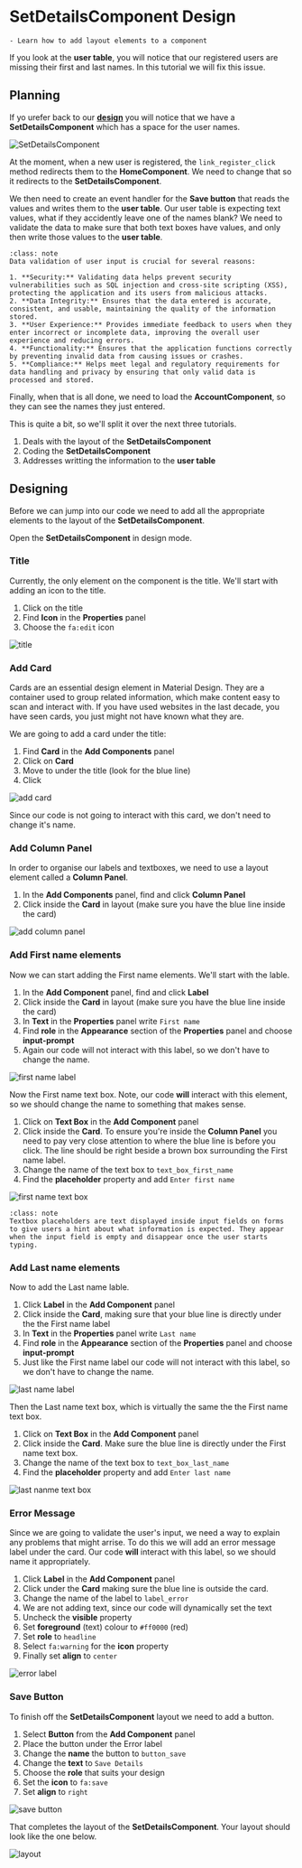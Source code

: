 # SetDetailsComponent Design

```{topic} In this tutorial you will:
- Learn how to add layout elements to a component
```

If you look at the **user table**, you will notice that our registered users are missing their first and last names. In this tutorial we will fix this issue.

## Planning

If yo urefer back to our **[design](./03_studyM8_design.md)** you will notice that we have a **SetDetailsComponent** which has a space for the user names.

![SetDetailsComponent](./assets/img/03/wireframe_set_details.png)

At the moment, when a new user is registered, the  `link_register_click` method redirects them to the **HomeComponent**. We need to change that so it redirects to the **SetDetailsComponent**.

We then need to create an event handler for the **Save button** that reads the values and writes them to the **user table**. Our user table is expecting text values, what if they accidently leave one of the names blank? We need to validate the data to make sure that both text boxes have values, and only then write those values to the **user table**. 

```{admonition} Data validation
:class: note
Data validation of user input is crucial for several reasons:

1. **Security:** Validating data helps prevent security vulnerabilities such as SQL injection and cross-site scripting (XSS), protecting the application and its users from malicious attacks.
2. **Data Integrity:** Ensures that the data entered is accurate, consistent, and usable, maintaining the quality of the information stored.
3. **User Experience:** Provides immediate feedback to users when they enter incorrect or incomplete data, improving the overall user experience and reducing errors.
4. **Functionality:** Ensures that the application functions correctly by preventing invalid data from causing issues or crashes.
5. **Compliance:** Helps meet legal and regulatory requirements for data handling and privacy by ensuring that only valid data is processed and stored.
```

Finally, when that is all done, we need to load the **AccountComponent**, so they can see the names they just entered.

This is quite a bit, so we'll split it over the next three tutorials. 

1. Deals with the layout of the **SetDetailsComponent**
2. Coding the **SetDetailsComponent**
3. Addresses writting the information to the **user table**

## Designing

Before we can jump into our code we need to add all the appropriate elements to the layout of the **SetDetailsComponent**.

Open the **SetDetailsComponent** in design mode.

### Title

Currently, the only element on the component is the title. We'll start with adding an icon to the title.

1. Click on the title
2. Find **Icon** in the **Properties** panel
3. Choose the `fa:edit` icon

![title](./assets/img/15/title.gif)

### Add Card

Cards are an essential design element in Material Design. They are a container used to group related information, which make content easy to scan and interact with. If you have used websites in the last decade, you have seen cards, you just might not have known what they are.

We are going to add a card under the title:

1. Find **Card** in the **Add Components** panel
2. Click on **Card**
3. Move to under the title (look for the blue line)
4. Click

![add card](./assets/img/15/add_card.gif)

Since our code is not going to interact with this card, we don't need to change it's name.

### Add Column Panel

In order to organise our labels and textboxes, we need to use a layout element called a **Column Panel**.

1. In the **Add Components** panel, find and click **Column Panel**
2. Click inside the **Card** in layout (make sure you have the blue line inside the card)

![add column panel](./assets/img/15/add_column_panel.gif)

### Add First name elements

Now we can start adding the First name elements. We'll start with the lable.

1. In the **Add Component** panel, find and click **Label**
2. Click inside the **Card** in layout (make sure you have the blue line inside the card)
3. In **Text** in the **Properties** panel write `First name`
4. Find **role** in the **Appearance** section of the **Properties** panel and choose **input-prompt**
5. Again our code will not interact with this label, so we don't have to change the name.

![first name label](./assets/img/15/first_name_label.gif)

Now the First name text box. Note, our code **will** interact with this element, so we should change the name to something that makes sense.

1. Click on **Text Box** in the **Add Component** panel
2. Click inside the **Card**. To ensure you're inside the **Column Panel** you need to pay very close attention to where the blue line is before you click. The line should be right beside a brown box surrounding the First name label.
3. Change the name of the text box to `text_box_first_name`
4. Find the **placeholder** property and add `Enter first name`

![first name text box](./assets/img/15/first_name_text_box.gif)

```{admonition} Placeholders
:class: note
Textbox placeholders are text displayed inside input fields on forms to give users a hint about what information is expected. They appear when the input field is empty and disappear once the user starts typing.
```

### Add Last name elements

Now to add the Last name lable.

1. Click **Label** in the **Add Component** panel
2. Click inside the **Card**, making sure that your blue line is directly under the the First name label
3. In **Text** in the **Properties** panel write `Last name`
4. Find **role** in the **Appearance** section of the **Properties** panel and choose **input-prompt**
5. Just like the First name label our code will not interact with this label, so we don't have to change the name.

![last name label](./assets/img/15/last_name_label.gif)

Then the Last name text box, which is virtually the same the the First name text box.

1. Click on **Text Box** in the **Add Component** panel
2. Click inside the **Card**. Make sure the blue line is directly under the First name text box.
3. Change the name of the text box to `text_box_last_name`
4. Find the **placeholder** property and add `Enter last name`

![last nanme text box](./assets/img/15/last_name_text_box.gif)

### Error Message

Since we are going to validate the user's input, we need a way to explain any problems that might arrise. To do this we will add an error message label under the card. Our code **will** interact with this label, so we should name it appropriately.

1. Click **Label** in the **Add Component** panel
2. Click under the **Card** making sure the blue line is outside the card.
3. Change the name of the label to `label_error`
4. We are not adding text, since our code will dynamically set the text
5. Uncheck the **visible** property
6. Set **foreground** (text) colour to `#ff0000` (red)
7. Set **role** to `headline`
8. Select  `fa:warning` for the **icon** property
9. Finally set **align** to `center`

![error label](./assets/img/15/error_label.gif)

### Save Button

To finish off the **SetDetailsComponent** layout we need to add a button.

1. Select **Button** from the **Add Component** panel
2. Place the button under the Error label
3. Change the **name** the button to `button_save`
4. Change the **text** to `Save Details`
5. Choose the **role** that suits your design
6. Set the **icon** to `fa:save`
7. Set **align** to `right`

![save button](./assets/img/15/save_button.gif)

That completes the layout of the **SetDetailsComponent**. Your layout should look like the one below.

![layout](./assets/img/15/layout.png)

